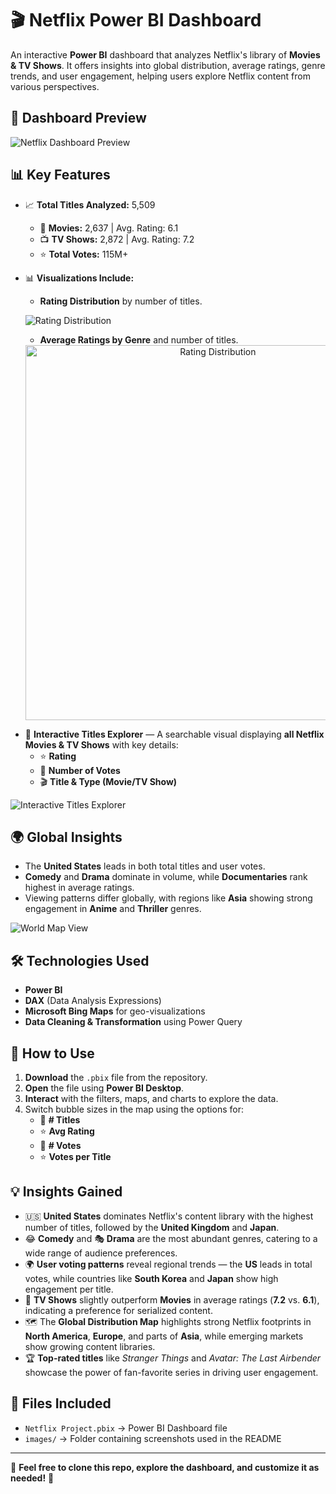 # 🎬 Netflix Power BI Dashboard

An interactive **Power BI** dashboard that analyzes Netflix's library of **Movies & TV Shows**. It offers insights into global distribution, average ratings, genre trends, and user engagement, helping users explore Netflix content from various perspectives.

## 📸 Dashboard Preview

![Netflix Dashboard Preview](images/Netflix_Dashboard.png)

## 📊 Key Features

- 📈 **Total Titles Analyzed:** 5,509  
  - 🎥 **Movies:** 2,637 | Avg. Rating: 6.1  
  - 📺 **TV Shows:** 2,872 | Avg. Rating: 7.2  
  - ⭐ **Total Votes:** 115M+

- 📊 **Visualizations Include:**
  - **Rating Distribution** by number of titles.
  
  ![Rating Distribution](images/rating_distribution.png)

  - **Average Ratings by Genre** and number of titles.
  <div align="center">
  <img src="images/rating_distribution.png" alt="Rating Distribution" width="600"/>
</div>

  - 🎯 **Interactive Titles Explorer** — A searchable visual displaying **all Netflix Movies & TV Shows** with key details:  
    - ⭐ **Rating**  
    - 💬 **Number of Votes**  
    - 🎬 **Title & Type (Movie/TV Show)**
  
 ![Interactive Titles Explorer](images/top_rated_titles.png)
 
## 🌍 Global Insights
- The **United States** leads in both total titles and user votes.  
- **Comedy** and **Drama** dominate in volume, while **Documentaries** rank highest in average ratings.  
- Viewing patterns differ globally, with regions like **Asia** showing strong engagement in **Anime** and **Thriller** genres.

![World Map View](images/world_map.png)

## 🛠️ Technologies Used

- **Power BI**  
- **DAX** (Data Analysis Expressions)  
- **Microsoft Bing Maps** for geo-visualizations  
- **Data Cleaning & Transformation** using Power Query

## 🚀 How to Use

1. **Download** the `.pbix` file from the repository.
2. **Open** the file using **Power BI Desktop**.
3. **Interact** with the filters, maps, and charts to explore the data.
4. Switch bubble sizes in the map using the options for:
   - 📌 **# Titles**  
   - ⭐ **Avg Rating**  
   - 💬 **# Votes**
   - ⭐ **Votes per Title**

## 💡 Insights Gained

- 🇺🇸 **United States** dominates Netflix's content library with the highest number of titles, followed by the **United Kingdom** and **Japan**.  
- 😂 **Comedy** and 🎭 **Drama** are the most abundant genres, catering to a wide range of audience preferences.  
- 🌍 **User voting patterns** reveal regional trends — the **US** leads in total votes, while countries like **South Korea** and **Japan** show high engagement per title.  
- 🎯 **TV Shows** slightly outperform **Movies** in average ratings (**7.2** vs. **6.1**), indicating a preference for serialized content.  
- 🗺️ The **Global Distribution Map** highlights strong Netflix footprints in **North America**, **Europe**, and parts of **Asia**, while emerging markets show growing content libraries.  
- 🏆 **Top-rated titles** like *Stranger Things* and *Avatar: The Last Airbender* showcase the power of fan-favorite series in driving user engagement.  

## 📁 Files Included

- `Netflix Project.pbix` → Power BI Dashboard file  
- `images/` → Folder containing screenshots used in the README

---

💬 **Feel free to clone this repo, explore the dashboard, and customize it as needed!** 🚀












